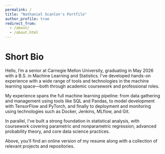 ```yaml
---
permalink: /
title: "Nathaniel Scanlon's Portfilo"
author_profile: true
redirect_from: 
  - /about/
  - /about.html
---
```


Short Bio
======
Hello, I’m a senior at Carnegie Mellon University, graduating in May 2026 with a B.S. in Machine Learning and Statistics. I’ve developed hands-on experience with a wide range of tools and technologies in the machine learning space—both through academic coursework and professional roles.

My experience spans the full machine learning pipeline: from data gathering and management using tools like SQL and Pandas, to model development with TensorFlow and PyTorch, and finally to deployment and monitoring using technologies such as Docker, Jenkins, MLflow, and Git.

In parallel, I’ve built a strong foundation in statistical analysis, with coursework covering parametric and nonparametric regression, advanced probability theory, and core data science practices.

Above, you’ll find an online version of my resume along with a collection of relevant projects and repositories.

